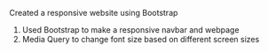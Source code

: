 Created a responsive website using Bootstrap

1. Used Bootstrap to make a responsive navbar and webpage
2. Media Query to change font size based on different screen sizes
